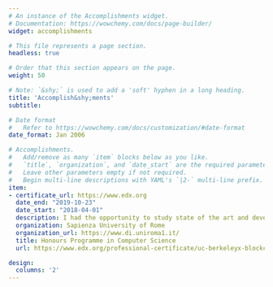 ```yaml
---
# An instance of the Accomplishments widget.
# Documentation: https://wowchemy.com/docs/page-builder/
widget: accomplishments

# This file represents a page section.
headless: true

# Order that this section appears on the page.
weight: 50

# Note: `&shy;` is used to add a 'soft' hyphen in a long heading.
title: 'Accomplish&shy;ments'
subtitle:

# Date format
#   Refer to https://wowchemy.com/docs/customization/#date-format
date_format: Jan 2006

# Accomplishments.
#   Add/remove as many `item` blocks below as you like.
#   `title`, `organization`, and `date_start` are the required parameters.
#   Leave other parameters empty if not required.
#   Begin multi-line descriptions with YAML's `|2-` multi-line prefix.
item:
- certificate_url: https://www.edx.org
  date_end: "2019-10-23"
  date_start: "2018-04-01"
  description: I had the opportunity to study state of the art and develop algorithms and tools for Smart Cities and Smart Grids in the context of an highly competitive extracurricular program under the supervision of Professor Igor Melatti.
  organization: Sapienza University of Rome
  organization_url: https://www.di.uniroma1.it/
  title: Honours Programme in Computer Science
  url: https://www.edx.org/professional-certificate/uc-berkeleyx-blockchain-fundamentals

design:
  columns: '2' 
---
```

